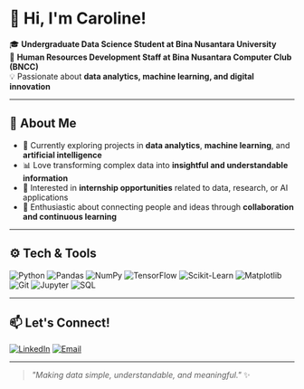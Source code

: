 # 👋 Hi, I'm Caroline!

🎓 **Undergraduate Data Science Student at Bina Nusantara University**  
💼 **Human Resources Development Staff at Bina Nusantara Computer Club (BNCC)**  
💡 Passionate about **data analytics, machine learning, and digital innovation**

---

## 🧠 About Me

- 🌱 Currently exploring projects in **data analytics**, **machine learning**, and **artificial intelligence**  
- 📊 Love transforming complex data into **insightful and understandable information**  
- 🎯 Interested in **internship opportunities** related to data, research, or AI applications  
- 🤝 Enthusiastic about connecting people and ideas through **collaboration and continuous learning**

---

## ⚙️ Tech & Tools  

![Python](https://img.shields.io/badge/Python-3776AB?style=for-the-badge&logo=python&logoColor=white)
![Pandas](https://img.shields.io/badge/Pandas-150458?style=for-the-badge&logo=pandas&logoColor=white)
![NumPy](https://img.shields.io/badge/NumPy-013243?style=for-the-badge&logo=numpy&logoColor=white)
![TensorFlow](https://img.shields.io/badge/TensorFlow-FF6F00?style=for-the-badge&logo=tensorflow&logoColor=white)
![Scikit-Learn](https://img.shields.io/badge/Scikit--Learn-F7931E?style=for-the-badge&logo=scikit-learn&logoColor=white)
![Matplotlib](https://img.shields.io/badge/Matplotlib-11557C?style=for-the-badge&logo=plotly&logoColor=white)
![Git](https://img.shields.io/badge/Git-F05032?style=for-the-badge&logo=git&logoColor=white)
![Jupyter](https://img.shields.io/badge/Jupyter-F37626?style=for-the-badge&logo=jupyter&logoColor=white)
![SQL](https://img.shields.io/badge/SQL-4479A1?style=for-the-badge&logo=mysql&logoColor=white)

---

## 📫 Let's Connect!  

[![LinkedIn](https://img.shields.io/badge/LinkedIn-Caroline%20Odilia-blue?style=for-the-badge&logo=linkedin)](https://www.linkedin.com/in/carolineodilia)
[![Email](https://img.shields.io/badge/Email-carolinechr.sch@gmail.com-red?style=for-the-badge&logo=gmail&logoColor=white)](mailto:carolinechr.sch@gmail.com)

---

> _"Making data simple, understandable, and meaningful."_ ✨
